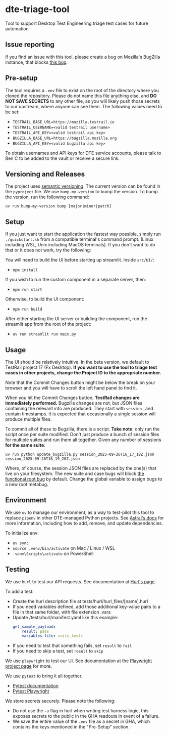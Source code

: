 # dte-triage-tool

Tool to support Desktop Test Engineering triage test cases for future automation

## Issue reporting

If you find an issue with this tool, please create a bug on Mozilla's BugZilla
instance, that blocks [this bug](https://bugzilla.mozilla.org/show_bug.cgi?id=1993049).

## Pre-setup

The tool requires a `.env` file to exist on the root of the directory where you
cloned the repository. Please do not name this file anything else, and **DO NOT
SAVE SECRETS** to any other file, as you will likely push those secrets to our
upstream, where anyone can see them. The following values need to be set:

* `TESTRAIL_BASE_URL=https://mozilla.testrail.io`
* `TESTRAIL_USERNAME=<valid testrail username>`
* `TESTRAIL_API_KEY=<valid testrail api key>`
* `BUGZILLA_BASE_URL=https://bugzilla.mozilla.org`
* `BUGZILLA_API_KEY=<valid bugzilla api key>`

To obtain usernames and API keys for DTE service accounts, please talk to Ben C
to be added to the vault or receive a secure link.


## Versioning and Releases
The project uses [semantic versioning](https://semver.org/). The current version can be found in the `pyproject` file. 
We use `bump-my-version` to bump the version. To bump the version, run the following command:

`uv run bump-my-version bump [major|minor|patch]`
## Setup

If you just want to start the application the fastest way possible, simply run
`./quickstart.sh` from a compatible terminal's command prompt. (Linux including
WSL, Unix including MacOS terminals). If you don't want to do that or it does
not work, try the following:

You will need to build the UI before starting up streamlit.
Inside `src/UI/`:

* `npm install`

If you wish to run the custom component in a separate server, then:
* `npm run start`

Otherwise, to build the UI component:
* `npm run build`

After either starting the UI server or building the component, run the streamlit
app from the root of the project:
* `uv run streamlit run main.py`

## Usage

The UI should be relatively intuitive. In the beta version, we default to
TestRail project 17 (Fx Desktop). **If you want to use the tool to triage test 
cases in other projects, change the Project ID to the appropriate number.**

Note that the Commit Changes button might be below the break on your browser and
you will have to scroll the left hand panel to find it.

When you hit the Commit Changes button, **TestRail changes are immediately
performed.** Bugzilla changes are not, but JSON files containing the relevant info
are produced. They start with `session_` and contain timestamps. It is expected
that occasionally a single session will produce multiple files.

To commit all of these to Bugzilla, there is a script. **Take note**: only run
the script once per suite modified. Don't just produce a bunch of session files
for multiple suites and run them all together. Given any number of sessions **for
the same suite**:

`uv run python update_bugzilla.py session_2025-09-26T16_17_18Z.json session_2025-09-26T16_19_20Z.json`

Where, of course, the session JSON files are replaced by the one(s) that live on
your filesystem. The new suite and case bugs will block 
[the functional root bug](https://bugzilla.mozilla.org/show_bug.cgi?id=1976270)
by default. Change the global variable to assign bugs to a new root metabug.

## Environment

We use `uv` to manage our environment, as a way to test-pilot this tool to replace
`pipenv` in other DTE-managed Python projects. See
[Astral's docs](https://docs.astral.sh/uv/) for more information, including how to
add, remove, and update dependencies.

To initialize env:
* `uv sync`
* `source .venv/bin/activate` on Mac / Linux / WSL
* `.venv\Scripts\activate` on PowerShell

## Testing

We use `hurl` to test our API requests. See documentation at
[Hurl's page](https://hurl.dev/).

To add a test:
* Create the hurl description file at tests/hurl/hurl_files/[name].hurl
* If you need variables defined, add those additional key-value pairs to
  a file in that same folder, with file extension .vars
* Update /tests/hurl/manifest.yaml like this example:
    ```yaml
    get_sample_payload:
        result: pass
        variables-file: suite_tests
    ```
* If you need to test that something fails, set `result` to `fail`
* If you need to skip a test, set `result` to `skip`

We use `playwright` to test our UI. See documentation at the
[Playwright project page](https://playwright.dev/python/docs/intro) for more.

We use `pytest` to bring it all together.
* [Pytest documentation](https://docs.pytest.org/en/stable/)
* [Pytest Playwright](https://playwright.dev/python/docs/test-runners)

We store secrets securely. Please note the following:
* Do not use the `-u` flag in hurl when writing test harness logic, this
  exposes secrets to the public in the GHA readouts in event of a failure.
* We save the entire value of the `.env` file as a secret in GHA, which
  contains the keys mentioned in the "Pre-Setup" section.
